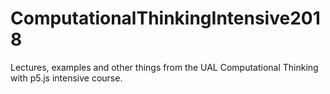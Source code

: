 # ComputationalThinkingIntensive2018
Lectures, examples and other things from the UAL Computational Thinking with p5.js intensive course.
